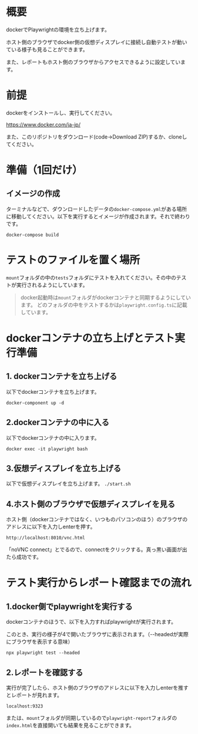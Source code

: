 # 概要
dockerでPlaywrightの環境を立ち上げます。

ホスト側のブラウザでdocker側の仮想ディスプレイに接続し自動テストが動いている様子も見ることができます。

また、レポートもホスト側のブラウザからアクセスできるように設定しています。

# 前提
dockerをインストールし、実行してください。

https://www.docker.com/ja-jp/

また、このリポジトリをダウンロード(code→Download ZIP)するか、cloneしてください。


# 準備（1回だけ）
## イメージの作成
ターミナルなどで、ダウンロードしたデータの`docker-compose.yml`がある場所に移動してください。以下を実行するとイメージが作成されます。それで終わりです。

```docker-compose build```

# テストのファイルを置く場所
`mount`フォルダの中の`tests`フォルダにテストを入れてください。その中のテストが実行されるようにしています。

> docker起動時は`mount`フォルダがdockerコンテナと同期するようにしています。
>どのフォルダの中をテストするかは`playwright.config.ts`に記載しています。

# dockerコンテナの立ち上げとテスト実行準備
## 1. dockerコンテナを立ち上げる
以下でdockerコンテナを立ち上げます。

```docker-component up -d```

## 2.dockerコンテナの中に入る
以下でdockerコンテナの中に入ります。

```docker exec -it playwright bash```

## 3.仮想ディスプレイを立ち上げる
以下で仮想ディスプレイを立ち上げます。
```./start.sh```

## 4.ホスト側のブラウザで仮想ディスプレイを見る
ホスト側（dockerコンテナではなく、いつものパソコンのほう）のブラウザのアドレスに以下を入力しenterを押す。

```http://localhost:8010/vnc.html```

「noVNC connect」とでるので、connectをクリックする。真っ黒い画面が出たら成功です。

# テスト実行からレポート確認までの流れ
## 1.docker側でplaywrightを実行する
dockerコンテナのほうで、以下を入力すればplaywrightが実行されます。

このとき、実行の様子が4で開いたブラウザに表示されます。（--headedが実際にブラウザを表示する意味）

```npx playwright test --headed```

## 2.レポートを確認する
実行が完了したら、ホスト側のブラウザのアドレスに以下を入力しenterを推すとレポートが見れます。

```localhost:9323```

または、`mount`フォルダが同期しているので`playwright-report`フォルダの`index.html`を直接開いても結果を見ることができます。